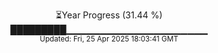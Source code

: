 <p align="center">
⏳Year Progress (31.44 %)<br>
█████████▁▁▁▁▁▁▁▁▁▁▁▁▁▁▁▁▁▁▁▁▁ <br>
<sub>Updated: Fri, 25 Apr 2025 18:03:41 GMT</sub>
</p>

